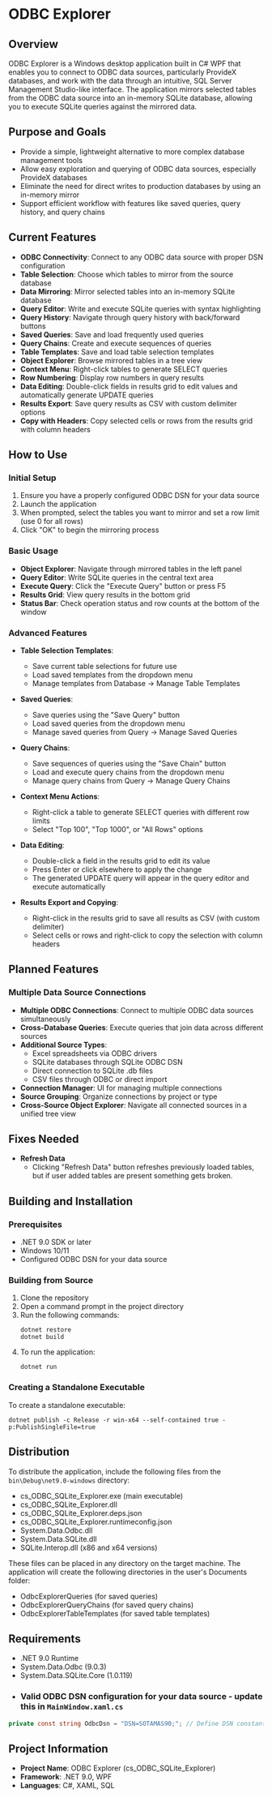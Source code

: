 # ODBC Explorer

## Overview
ODBC Explorer is a Windows desktop application built in C# WPF that enables you to connect to ODBC data sources, particularly ProvideX databases, and work with the data through an intuitive, SQL Server Management Studio-like interface. The application mirrors selected tables from the ODBC data source into an in-memory SQLite database, allowing you to execute SQLite queries against the mirrored data.

## Purpose and Goals
- Provide a simple, lightweight alternative to more complex database management tools
- Allow easy exploration and querying of ODBC data sources, especially ProvideX databases
- Eliminate the need for direct writes to production databases by using an in-memory mirror
- Support efficient workflow with features like saved queries, query history, and query chains

## Current Features
- **ODBC Connectivity**: Connect to any ODBC data source with proper DSN configuration
- **Table Selection**: Choose which tables to mirror from the source database
- **Data Mirroring**: Mirror selected tables into an in-memory SQLite database
- **Query Editor**: Write and execute SQLite queries with syntax highlighting
- **Query History**: Navigate through query history with back/forward buttons
- **Saved Queries**: Save and load frequently used queries
- **Query Chains**: Create and execute sequences of queries
- **Table Templates**: Save and load table selection templates
- **Object Explorer**: Browse mirrored tables in a tree view
- **Context Menu**: Right-click tables to generate SELECT queries
- **Row Numbering**: Display row numbers in query results
- **Data Editing**: Double-click fields in results grid to edit values and automatically generate UPDATE queries
- **Results Export**: Save query results as CSV with custom delimiter options
- **Copy with Headers**: Copy selected cells or rows from the results grid with column headers

## How to Use

### Initial Setup
1. Ensure you have a properly configured ODBC DSN for your data source
2. Launch the application
3. When prompted, select the tables you want to mirror and set a row limit (use 0 for all rows)
4. Click "OK" to begin the mirroring process

### Basic Usage
- **Object Explorer**: Navigate through mirrored tables in the left panel
- **Query Editor**: Write SQLite queries in the central text area
- **Execute Query**: Click the "Execute Query" button or press F5
- **Results Grid**: View query results in the bottom grid
- **Status Bar**: Check operation status and row counts at the bottom of the window

### Advanced Features
- **Table Selection Templates**:
  - Save current table selections for future use
  - Load saved templates from the dropdown menu
  - Manage templates from Database → Manage Table Templates

- **Saved Queries**:
  - Save queries using the "Save Query" button
  - Load saved queries from the dropdown menu
  - Manage saved queries from Query → Manage Saved Queries

- **Query Chains**:
  - Save sequences of queries using the "Save Chain" button
  - Load and execute query chains from the dropdown menu
  - Manage query chains from Query → Manage Query Chains

- **Context Menu Actions**:
  - Right-click a table to generate SELECT queries with different row limits
  - Select "Top 100", "Top 1000", or "All Rows" options

- **Data Editing**:
  - Double-click a field in the results grid to edit its value
  - Press Enter or click elsewhere to apply the change
  - The generated UPDATE query will appear in the query editor and execute automatically

- **Results Export and Copying**:
  - Right-click in the results grid to save all results as CSV (with custom delimiter)
  - Select cells or rows and right-click to copy the selection with column headers

## Planned Features

### Multiple Data Source Connections
- **Multiple ODBC Connections**: Connect to multiple ODBC data sources simultaneously
- **Cross-Database Queries**: Execute queries that join data across different sources
- **Additional Source Types**:
  - Excel spreadsheets via ODBC drivers
  - SQLite databases through SQLite ODBC DSN
  - Direct connection to SQLite .db files
  - CSV files through ODBC or direct import
- **Connection Manager**: UI for managing multiple connections
- **Source Grouping**: Organize connections by project or type
- **Cross-Source Object Explorer**: Navigate all connected sources in a unified tree view

## Fixes Needed
- **Refresh Data**
    - Clicking "Refresh Data" button refreshes previously loaded tables, but if user added tables are present something gets broken.

## Building and Installation

### Prerequisites
- .NET 9.0 SDK or later
- Windows 10/11
- Configured ODBC DSN for your data source

### Building from Source
1. Clone the repository
2. Open a command prompt in the project directory
3. Run the following commands:
   ```
   dotnet restore
   dotnet build
   ```
4. To run the application:
   ```
   dotnet run
   ```

### Creating a Standalone Executable
To create a standalone executable:
```
dotnet publish -c Release -r win-x64 --self-contained true -p:PublishSingleFile=true
```

## Distribution

To distribute the application, include the following files from the `bin\Debug\net9.0-windows` directory:
- cs_ODBC_SQLite_Explorer.exe (main executable)
- cs_ODBC_SQLite_Explorer.dll
- cs_ODBC_SQLite_Explorer.deps.json
- cs_ODBC_SQLite_Explorer.runtimeconfig.json
- System.Data.Odbc.dll
- System.Data.SQLite.dll
- SQLite.Interop.dll (x86 and x64 versions)

These files can be placed in any directory on the target machine. The application will create the following directories in the user's Documents folder:
- OdbcExplorerQueries (for saved queries)
- OdbcExplorerQueryChains (for saved query chains)
- OdbcExplorerTableTemplates (for saved table templates)

## Requirements
- .NET 9.0 Runtime
- System.Data.Odbc (9.0.3)
- System.Data.SQLite.Core (1.0.119)
- ### Valid ODBC DSN configuration for your data source - update this in `MainWindow.xaml.cs`
```cs
private const string OdbcDsn = "DSN=SOTAMAS90;"; // Define DSN constant
```

## Project Information
- **Project Name**: ODBC Explorer (cs_ODBC_SQLite_Explorer)
- **Framework**: .NET 9.0, WPF
- **Languages**: C#, XAML, SQL 